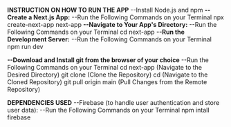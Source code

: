 **INSTRUCTION ON HOW TO RUN THE APP**
--Install Node.js and npm
**--Create a Next.js App:**
--Run the Following Commands on your Terminal
	npx create-next-app next-app
**--Navigate to Your App's Directory:**
--Run the Following Commands on your Terminal
	cd next-app
**--Run the Development Server:**
--Run the Following Commands on your Terminal
	npm run dev
 
**--Download and Install git from the browser of your choice** 
--Run the Following Commands on your Terminal
	cd next-app (Navigate to the Desired Directory)
	git clone <repository-url> (Clone the Repository)
	cd <repository-url> (Navigate to the Cloned Repository)
	git pull origin main (Pull Changes from the Remote Repository)

**DEPENDENCIES USED**
--Firebase (to handle user authentication and store user data):
--Run the Following Commands on your Terminal
	npm intall firebase

